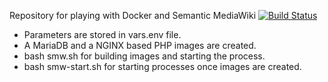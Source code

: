 Repository for playing with Docker and Semantic MediaWiki  [![Build Status](https://travis-ci.org/toniher/docker-SemanticMediaWiki.svg?branch=master)](https://travis-ci.org/toniher/docker-SemanticMediaWiki)

* Parameters are stored in vars.env file.
* A MariaDB and a NGINX based PHP images are created.
* bash smw.sh for building images and starting the process.
* bash smw-start.sh for starting processes once images are created.

